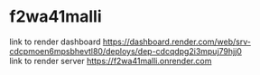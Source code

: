 # f2wa41malli
link to render dashboard https://dashboard.render.com/web/srv-cdcpmoen6mpsbhevtl80/deploys/dep-cdcqdpg2i3mpuj79hjj0<br>
link to render server https://f2wa41malli.onrender.com
